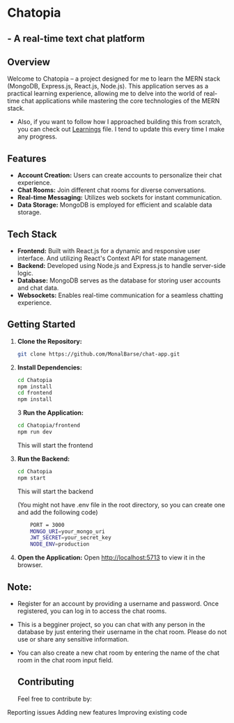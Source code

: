 # Chatopia

## - A real-time text chat platform

## Overview

Welcome to Chatopia – a project designed for me to learn the MERN stack (MongoDB, Express.js, React.js, Node.js). This application serves as a practical learning experience, allowing me to delve into the world of real-time chat applications while mastering the core technologies of the MERN stack.

- Also, if you want to follow how I approached building this from scratch, you can check out [Learnings](./Learnings.md) file. I tend to update this every time I make any progress.

## Features

- **Account Creation:** Users can create accounts to personalize their chat experience.
- **Chat Rooms:** Join different chat rooms for diverse conversations.
- **Real-time Messaging:** Utilizes web sockets for instant communication.
- **Data Storage:** MongoDB is employed for efficient and scalable data storage.

## Tech Stack

- **Frontend:** Built with React.js for a dynamic and responsive user interface. And utilizing React's Context API for state management.
- **Backend:** Developed using Node.js and Express.js to handle server-side logic.
- **Database:** MongoDB serves as the database for storing user accounts and chat data.
- **Websockets:** Enables real-time communication for a seamless chatting experience.

## Getting Started

1. **Clone the Repository:**

   ```bash
   git clone https://github.com/MonalBarse/chat-app.git

   ```

2. **Install Dependencies:**

   ```bash
   cd Chatopia
   npm install
   cd frontend
   npm install
   ```

   3 **Run the Application:**

   ```bash
   cd Chatopia/frontend
   npm run dev
   ```

   This will start the frontend

3. **Run the Backend:**

   ```bash
   cd Chatopia
   npm start
   ```

   This will start the backend

   (You might not have .env file in the root directory, so you can create one and add the following code)

   ```bash
       PORT = 3000
       MONGO_URI=your_mongo_uri
       JWT_SECRET=your_secret_key
       NODE_ENV=production
   ```

4. **Open the Application:**
   Open [http://localhost:5713](http://localhost:5713) to view it in the browser.

## Note:

- Register for an account by providing a username and password. Once registered, you can log in to access the chat rooms.
- This is a begginer project, so you can chat with any person in the database by just entering their username in the chat room. Please do not use or share any sensitive information.
- You can also create a new chat room by entering the name of the chat room in the chat room input field.

  ## Contributing

  Feel free to contribute by:

Reporting issues
Adding new features
Improving existing code
